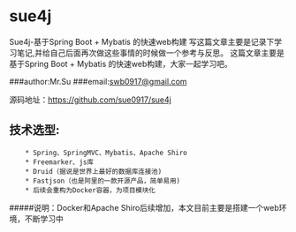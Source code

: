 # sue4j
Sue4j-基于Spring Boot + Mybatis 的快速web构建
写这篇文章主要是记录下学习笔记,并给自己后面再次做这些事情的时候做一个参考与反思。
这篇文章主要是基于Spring Boot + Mybatis 的快速web构建，大家一起学习吧。


###author:Mr.Su
###email:swb0917@gmail.com

源码地址：https://github.com/sue0917/sue4j

技术选型:
--
		* Spring、SpringMVC、Mybatis、Apache Shiro
		* Freemarker、js库
		* Druid（据说是世界上最好的数据库连接池)
		* Fastjson（也是阿里的一款开源产品，简单易用)
		* 后续会重构为Docker容器，为项目模块化
	
#####说明：Docker和Apache Shiro后续增加，本文目前主要是搭建一个web环境，不断学习中
